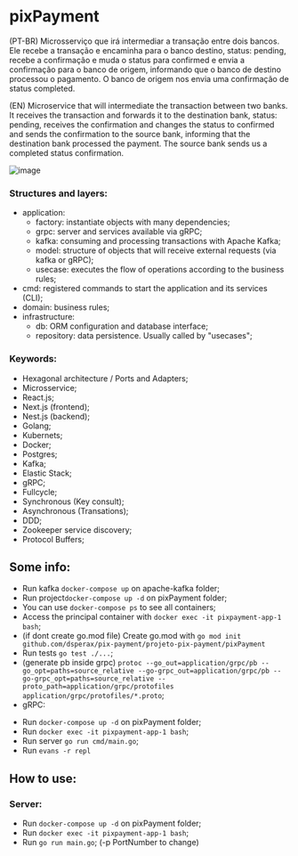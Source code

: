 # pixPayment

(PT-BR) Microsserviço que irá intermediar a transação entre dois bancos. Ele recebe a transação e encaminha para o banco destino, status: pending, recebe a confirmação e muda o status para confirmed e envia a confirmação para o banco de origem, informando que o banco de destino processou o pagamento. O banco de origem nos envia uma confirmação de status completed.

(EN) Microservice that will intermediate the transaction between two banks. It receives the transaction and forwards it to the destination bank, status: pending, receives the confirmation and changes the status to confirmed and sends the confirmation to the source bank, informing that the destination bank processed the payment. The source bank sends us a completed status confirmation.

![image](https://user-images.githubusercontent.com/76974801/161656206-649ab6b5-92be-4328-9d8d-716281d630c9.png)

### Structures and layers:
- application:
   * factory: instantiate objects with many dependencies;
   * grpc: server and services available via gRPC;
   * kafka: consuming and processing transactions with Apache Kafka;
   * model: structure of objects that will receive external requests (via kafka or gRPC);
   * usecase: executes the flow of operations according to the business rules;
- cmd: registered commands to start the application and its services (CLI);
- domain: business rules;
- infrastructure:
  * db: ORM configuration and database interface;
  * repository: data persistence. Usually called by "usecases";

### Keywords:
- Hexagonal architecture / Ports and Adapters;
- Microsservice;
- React.js;
- Next.js (frontend);
- Nest.js (backend);
- Golang;
- Kubernets;
- Docker;
- Postgres;
- Kafka;
- Elastic Stack;
- gRPC;
- Fullcycle;
- Synchronous (Key consult);
- Asynchronous (Transations);
- DDD;
- Zookeeper service discovery;
- Protocol Buffers;

## Some info:

- Run kafka ```docker-compose up``` on apache-kafka folder;
- Run project```docker-compose up -d``` on pixPayment folder;
- You can use ```docker-compose ps``` to see all containers;
- Access the principal container with ```docker exec -it pixpayment-app-1 bash```;
- (if dont create go.mod file) Create go.mod with ```go mod init github.com/dsperax/pix-payment/projeto-pix-payment/pixPayment```
- Run tests ```go test ./...```;
- (generate pb inside grpc) ```protoc --go_out=application/grpc/pb --go_opt=paths=source_relative --go-grpc_out=application/grpc/pb --go-grpc_opt=paths=source_relative --proto_path=application/grpc/protofiles application/grpc/protofiles/*.proto```;
- gRPC:
* Run ```docker-compose up -d``` on pixPayment folder;
* Run ```docker exec -it pixpayment-app-1 bash```;
* Run server ```go run cmd/main.go```;
* Run ```evans -r repl```

## How to use:

### Server:
- Run ```docker-compose up -d``` on pixPayment folder;
- Run ```docker exec -it pixpayment-app-1 bash```;
- Run ```go run main.go```; (-p PortNumber to change)
